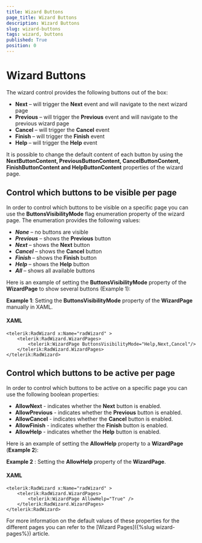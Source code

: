 ```yaml
---
title: Wizard Buttons
page_title: Wizard Buttons
description: Wizard Buttons
slug: wizard-buttons
tags: wizard, buttons
published: True
position: 0
---
```


# Wizard Buttons

The wizard control provides the following buttons out of the box:
*	__Next__ – will trigger the __Next__ event and will navigate to the next wizard page
*	__Previous__ – will trigger the __Previous__ event and will navigate to the previous wizard page
*	__Cancel__ – will trigger the __Cancel__ event
*	__Finish__ – will trigger the __Finish__ event
*	__Help__ – will trigger the __Help__ event

It is possible to change the default content of each button by using the __NextButtonContent, PreviousButtonContent, CancelButtonContent, FinishButtonContent and HelpButtonContent__ properties of the wizard page.

## Control which buttons to be visible per page

In order to control which buttons to be visible on a specific page you can use the __ButtonsVisibilityMode__ flag enumeration property of the wizard page.  The enumeration provides the following values: 
 * ___None___ – no buttons are visible
 * ___Previous___ – shows the __Previous__ button
 * ___Next___ – shows the __Next__ button
 * ___Cancel___ – shows the __Cancel__ button
 * ___Finish___ – shows the __Finish__ button
 * ___Help___ – shows the __Help__ button
 * ___All___ – shows all available buttons

Here is an example of setting the __ButtonsVisibilityMode__ property of the __WizardPage__ to show several buttons (Example 1): 

__Example 1__: Setting the __ButtonsVisibilityMode__ property of the __WizardPage__ manually in XAML.

#### __XAML__
	<telerik:RadWizard x:Name="radWizard" >
		<telerik:RadWizard.WizardPages>
			<telerik:WizardPage ButtonsVisibilityMode="Help,Next,Cancel"/>
		</telerik:RadWizard.WizardPages>
	</telerik:RadWizard>

## Control which buttons to be active per page 

In order to control which buttons to be active on a specific page you can use the following boolean properties:  
* __AllowNext__ - indicates whether the __Next__ button is enabled.
* __AllowPrevious__ - indicates whether the __Previous__ button is enabled.
* __AllowCancel__ - indicates whether the __Cancel__ button is enabled.
* __AllowFinish__ - indicates whether the __Finish__ button is enabled.
* __AllowHelp__ - indicates whether the __Help__ button is enabled.

Here is an example of setting the __AllowHelp__ property to a __WizardPage__ (__Example 2__):

__Example 2__ : Setting the __AllowHelp__ property of the __WizardPage__. 

#### __XAML__
	<telerik:RadWizard x:Name="radWizard" >
		<telerik:RadWizard.WizardPages>
			<telerik:WizardPage AllowHelp="True" />
		</telerik:RadWizard.WizardPages>
	</telerik:RadWizard>

For more information on the default values of these properties for the different pages you can refer to the [Wizard Pages]({%slug wizard-pages%}) article.
